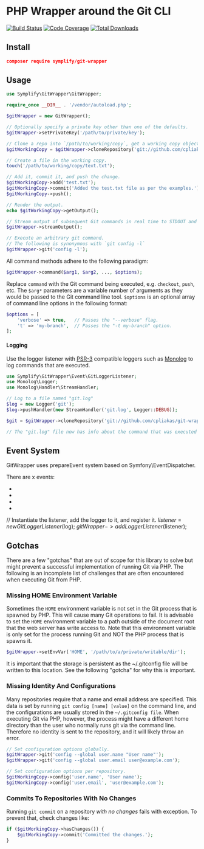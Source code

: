 # PHP Wrapper around the Git CLI

[![Build Status](https://travis-ci.org/cpliakas/git-wrapper.svg?branch=master)](https://travis-ci.org/cpliakas/git-wrapper)
[![Code Coverage](https://scrutinizer-ci.com/g/cpliakas/git-wrapper/badges/coverage.png?b=master)](https://scrutinizer-ci.com/g/cpliakas/git-wrapper/?branch=master)
[![Total Downloads](https://img.shields.io/packagist/dt/cpliakas/git-wrapper.svg)](https://packagist.org/packages/cpliakas/git-wrapper)


## Install

```json
composer require symplify/git-wrapper
```

## Usage

```php
use Symplify\GitWrapper\GitWrapper;

require_once __DIR__ . '/vendor/autoload.php';

$gitWrapper = new GitWrapper();

// Optionally specify a private key other than one of the defaults.
$gitWrapper->setPrivateKey('/path/to/private/key');

// Clone a repo into `/path/to/working/copy`, get a working copy object.
$gitWorkingCopy = $gitWrapper->cloneRepository('git://github.com/cpliakas/git-wrapper.git', '/path/to/working/copy');

// Create a file in the working copy.
touch('/path/to/working/copy/text.txt');

// Add it, commit it, and push the change.
$gitWorkingCopy->add('test.txt');
$gitWorkingCopy->commit('Added the test.txt file as per the examples.');
$gitWorkingCopy->push();

// Render the output.
echo $gitWorkingCopy->getOutput();

// Stream output of subsequent Git commands in real time to STDOUT and STDERR.
$gitWrapper->streamOutput();

// Execute an arbitrary git command.
// The following is synonymous with `git config -l`
$gitWrapper->git('config -l');
```

All command methods adhere to the following paradigm:

```php
$gitWrapper->command($arg1, $arg2, ..., $options);
```

Replace `command` with the Git command being executed, e.g. `checkout`, `push`, etc. The `$arg*` parameters are a variable number of arguments as they would be passed to the Git command line tool. `$options` is an optional array of command line options in the following format: 

```php
$options = [
    'verbose' => true,   // Passes the "--verbose" flag.
    't' => 'my-branch',  // Passes the "-t my-branch" option.
];
```

#### Logging

Use the logger listener with [PSR-3](https://github.com/php-fig/fig-standards/blob/master/accepted/PSR-3-logger-interface.md)
compatible loggers such as [Monolog](https://github.com/Seldaek/monolog) to log commands that are executed.

```php
use Symplify\GitWrapper\Event\GitLoggerListener;
use Monolog\Logger;
use Monolog\Handler\StreamHandler;

// Log to a file named "git.log"
$log = new Logger('git');
$log->pushHandler(new StreamHandler('git.log', Logger::DEBUG));

$git = $gitWrapper->cloneRepository('git://github.com/cpliakas/git-wrapper.git', '/path/to/working/copy');

// The "git.log" file now has info about the command that was executed above.
```

## Event System

GitWrapper uses prepareEvent system based on Symfony\EventDispatcher.

There are x events:

- 
-
-
-

// Instantiate the listener, add the logger to it, and register it.
$listener = new GitLoggerListener($log);
$gitWrapper->addLoggerListener($listener);




## Gotchas

There are a few "gotchas" that are out of scope for this library to solve but might prevent a successful implementation of running Git via PHP. The following is an incomplete list of challenges that are often encountered when executing Git from PHP.

### Missing HOME Environment Variable

Sometimes the `HOME` environment variable is not set in the Git process that is spawned by PHP. This will cause many Git operations to fail. It is advisable to set the `HOME` environment variable to a path outside of the document root that the web server has write access to. Note that this environment variable is only set for the process running Git and NOT the PHP process that is spawns it.

```php
$gitWrapper->setEnvVar('HOME', '/path/to/a/private/writable/dir');
```

It is important that the storage is persistent as the ~/.gitconfig file will be
written to this location. See the following "gotcha" for why this is important.

### Missing Identity And Configurations

Many repositories require that a name and email address are specified. This data
is set by running `git config [name] [value]` on the command line, and the
configurations are usually stored in the `~/.gitconfig file`. When executing Git
via PHP, however, the process might have a different home directory than the
user who normally runs git via the command line. Therefore no identity is sent
to the repository, and it will likely throw an error.

```php
// Set configuration options globally.
$gitWrapper->git('config --global user.name "User name"');
$gitWrapper->git('config --global user.email user@example.com');

// Set configuration options per repository.
$gitWorkingCopy->config('user.name', 'User name');
$gitWorkingCopy->config('user.email', 'user@example.com');
```

### Commits To Repositories With No Changes

Running `git commit` on a repository *with no changes* fails with exception. To prevent that, check changes like:

```php
if ($gitWorkingCopy->hasChanges()) {
    $gitWorkingCopy->commit('Committed the changes.');
}
```

